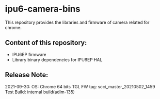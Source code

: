# ipu6-camera-bins

This repository provides the libraries and firmware of camera related for chrome.

## Content of this repository:
* IPU6EP firmware
* Library binary dependencies for IPU6EP HAL

## Release Note:
2021-09-30:
OS:           Chrome 64 bits
TGL FW tag:   scci_master_20210502_1459
Test Build:   internal build(adlm-135)
